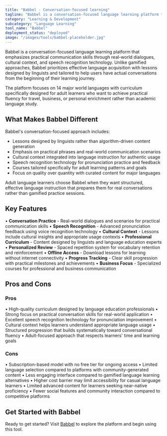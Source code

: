```yaml
---
title: "Babbel - Conversation-focused learning"
tagline: "Babbel is a conversation-focused language learning platform that emphasizes practical communication skills through real-world dialogues, cultural context, and speech recognition technology..."
category: "Learning & Development"
subcategory: "Language Learning"
tool_name: "Babbel"
deployment_status: "deployed"
image: "/images/tools/babbel-placeholder.jpg"
---
```


Babbel is a conversation-focused language learning platform that emphasizes practical communication skills through real-world dialogues, cultural context, and speech recognition technology. Unlike gamified approaches, Babbel prioritizes effective language acquisition with lessons designed by linguists and tailored to help users have actual conversations from the beginning of their learning journey.

The platform focuses on 14 major world languages with curriculum specifically designed for adult learners who want to achieve practical fluency for travel, business, or personal enrichment rather than academic language study.

## What Makes Babbel Different

Babbel's conversation-focused approach includes:
- Lessons designed by linguists rather than algorithm-driven content generation
- Emphasis on practical phrases and real-world communication scenarios
- Cultural context integrated into language instruction for authentic usage
- Speech recognition technology for pronunciation practice and feedback
- Courses tailored specifically for adult learning patterns and goals
- Focus on quality over quantity with curated content for major languages

Adult language learners choose Babbel when they want structured, effective language instruction that prepares them for real conversations rather than gamified practice sessions.

## Key Features

• **Conversation Practice** - Real-world dialogues and scenarios for practical communication skills
• **Speech Recognition** - Advanced pronunciation feedback using voice recognition technology
• **Cultural Context** - Lessons include cultural insights and appropriate usage contexts
• **Professional Curriculum** - Content designed by linguists and language education experts
• **Personalized Review** - Spaced repetition system for vocabulary retention and reinforcement
• **Offline Access** - Download lessons for learning without internet connectivity
• **Progress Tracking** - Clear skill progression with practical milestones and achievements
• **Business Focus** - Specialized courses for professional and business communication

## Pros and Cons

### Pros
• High-quality curriculum designed by language education professionals
• Strong focus on practical conversation skills for real-world application
• Excellent speech recognition technology for pronunciation improvement
• Cultural context helps learners understand appropriate language usage
• Structured progression that builds systematically toward conversational fluency
• Adult-focused approach that respects learners' time and learning goals

### Cons
• Subscription-based model with no free tier for ongoing access
• Limited language selection compared to platforms with community-generated content
• Less engaging interface compared to gamified language learning alternatives
• Higher cost barrier may limit accessibility for casual language learners
• Limited advanced content for learners seeking near-native proficiency
• Fewer social features and community interaction compared to competitive platforms

## Get Started with Babbel

Ready to get started? Visit [Babbel](https://www.babbel.com/) to explore the platform and begin using this tool.